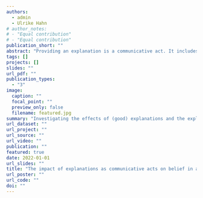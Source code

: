 ```yaml
---
authors:
  - admin
  - Ulrike Hahn
# author_notes:
# - "Equal contribution"
# - "Equal contribution"
publication_short: ""
abstract: "Providing an explanation is a communicative act. It includes an explainee, a person who is receiving an explanation, and an explainer, a person (or sometimes a machine) who provides an explanation. The majority of research on explanation has focused on how explanations alter explainees' beliefs. However, one general feature of communicative acts is that they also provide information about the speaker (explainer). Work on argumentation suggests that the speaker reliability interacts with the content of the speaker's message and has a significant impact on argument strength. In four experiments we explore the interplay between explanation, explainee's beliefs, and explainer's reliability. Experiment 1 replicates the results from the previous literature on the impact of explanations on an explainee's beliefs. Experiments 2a and 2b show that providing an explanation not only impacts explainee's beliefs about what is being explained, but also their beliefs about the reliability of the explainer. Additionally, the two experiments also show that the impact of explanation on explainee's beliefs is mediated by the reliability of the explainer. In Experiment 3, we show that providing an explanation has a significantly greater impact on explainee's beliefs when explainer's reliability is low compared to when that reliability is high, and that unreliable explainers who provide (good) explanations may have similar impact on explainee's beliefs as highly reliable explainers who provide no explanation for their claims. Throughout the study we point to the important impact of background knowledge, warranting further studies on this."
tags: []
projects: []
slides: ""
url_pdf: ""
publication_types:
  - "3"
image:
  caption: ""
  focal_point: ""
  preview_only: false
  filename: featured.jpg
summary: "Investigating the effects of (good) explanations and the explainer's reliability on our beliefs in what is being explained."
url_dataset: ""
url_project: ""
url_source: ""
url_video: ""
publication: ""
featured: true
date: 2022-01-01
url_slides: ""
title: "The impact of explanations as communicative acts on belief in a claim: The role of source reliability"
url_poster: ""
url_code: ""
doi: ""
---
```

